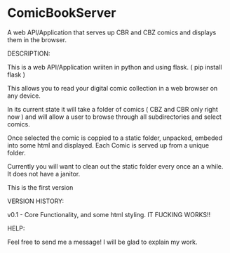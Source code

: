 ComicBookServer
===============

A web API/Application that serves up CBR and CBZ comics and displays them in the browser.









DESCRIPTION:

This is a web API/Application wriiten in python and using flask. ( pip install flask ) 

This allows you to read your digital comic collection in a web browser on any device. 


In its current state it will take a folder of comics ( CBZ and CBR only right now ) and will allow a user to browse through 
all subdirectories and select comics. 

Once selected the comic is coppied to a static folder, unpacked, embeded into some html and displayed. Each Comic is served up
from a unique folder.

Currently you will want to clean out the static folder every once an a while. It does not have a janitor. 


This is the first version 


VERSION HISTORY:

v0.1 - Core Functionality, and some html styling. IT FUCKING WORKS!!


HELP:

Feel free to send me a message! I will be glad to explain my work.
